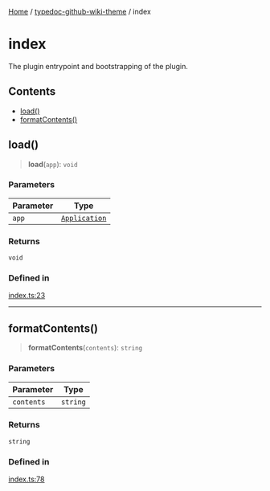 [Home](../../README.md) / [typedoc-github-wiki-theme](../README.md) / index

# index

The plugin entrypoint and bootstrapping of the plugin.

## Contents

* [load()](#load)
* [formatContents()](#formatcontents)

## load()

> **load**(`app`): `void`

### Parameters

| Parameter | Type                                                              |
| --------- | ----------------------------------------------------------------- |
| `app`     | [`Application`](https://typedoc.org/api/classes/Application.html) |

### Returns

`void`

### Defined in

[index.ts:23](https://github.com/typedoc2md/typedoc-plugin-markdown/blob/main/packages/typedoc-github-wiki-theme/src/index.ts#L23)

***

## formatContents()

> **formatContents**(`contents`): `string`

### Parameters

| Parameter  | Type     |
| ---------- | -------- |
| `contents` | `string` |

### Returns

`string`

### Defined in

[index.ts:78](https://github.com/typedoc2md/typedoc-plugin-markdown/blob/main/packages/typedoc-github-wiki-theme/src/index.ts#L78)
